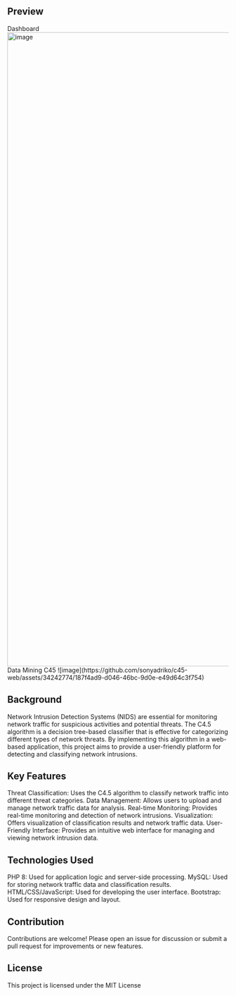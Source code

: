 <h2>Preview</h2>
Dashboard
<img width="1440" alt="image" src="https://github.com/sonyadriko/c45-web/assets/34242774/e127c4ea-6633-4fa9-98e7-1de4e96975a2">
Data Mining C45
![image](https://github.com/sonyadriko/c45-web/assets/34242774/187f4ad9-d046-46bc-9d0e-e49d64c3f754)
<h2>Background</h2>
Network Intrusion Detection Systems (NIDS) are essential for monitoring network traffic for suspicious activities and potential threats. The C4.5 algorithm is a decision tree-based classifier that is effective for categorizing different types of network threats. By implementing this algorithm in a web-based application, this project aims to provide a user-friendly platform for detecting and classifying network intrusions.
<h2>Key Features</h2>
  Threat Classification: Uses the C4.5 algorithm to classify network traffic into different threat categories.
  Data Management: Allows users to upload and manage network traffic data for analysis.
  Real-time Monitoring: Provides real-time monitoring and detection of network intrusions.
  Visualization: Offers visualization of classification results and network traffic data.
  User-Friendly Interface: Provides an intuitive web interface for managing and viewing network intrusion data.
<h2>Technologies Used</h2>
    PHP 8: Used for application logic and server-side processing.
    MySQL: Used for storing network traffic data and classification results.
    HTML/CSS/JavaScript: Used for developing the user interface.
    Bootstrap: Used for responsive design and layout.
<h2>Contribution</h2>
Contributions are welcome! Please open an issue for discussion or submit a pull request for improvements or new features.
<h2>License</h2>
This project is licensed under the MIT License
